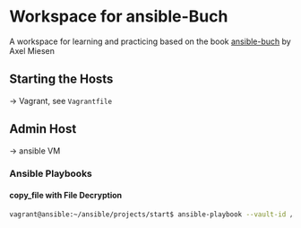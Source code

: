 # Workspace for ansible-Buch

A workspace for learning and practicing based on the book [ansible-buch](https://github.com/ansible-buch/ansible-buch) by Axel Miesen

## Starting the Hosts

-> Vagrant, see `Vagrantfile`

## Admin Host

-> ansible VM  

### Ansible Playbooks

#### copy\_file with File Decryption

```bash
vagrant@ansible:~/ansible/projects/start$ ansible-playbook --vault-id /home/vagrant/pw playbooks/copy_file.yml
```
